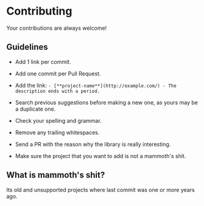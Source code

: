 # Contributing

Your contributions are always welcome!

## Guidelines

- Add 1 link per commit.

- Add one commit per Pull Request.

- Add the link: `- [**project-name**](http://example.com/) - The description ends with a period.`

- Search previous suggestions before making a new one, as yours may be a duplicate one.

- Check your spelling and grammar.

- Remove any trailing whitespaces.

- Send a PR with the reason why the library is really interesting.

- Make sure the project that you want to add is not a mammoth's shit.



## What is mammoth's shit?
Its old and unsupported projects where last commit was one or more years ago.
